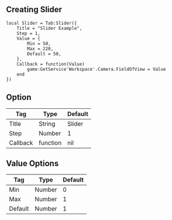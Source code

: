 ## Creating Slider
```luau
local Slider = Tab:Slider({
	Title = "Slider Example",
	Step = 1,
	Value = {
		Min = 50,
		Max = 220,
		Default = 50,
	},
	Callback = function(Value)
		game:GetService'Workspace'.Camera.FieldOfView = Value
	end
})
```

## Option
| Tag         | Type        | Default    |
| ----------- | ----------- |------------|
| Title       | String      | Slider     |
| Step        | Number      | 1          |
| Callback    | function    | nil        |

## Value Options
| Tag         | Type        | Default    |
| ----------- | ----------- |------------|
| Min         | Number      | 0          |
| Max         | Number      | 1          |
| Default     | Number      | 1          |
